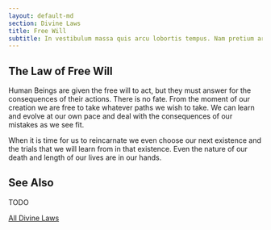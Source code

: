 ```yaml
---
layout: default-md
section: Divine Laws
title: Free Will
subtitle: In vestibulum massa quis arcu lobortis tempus. Nam pretium arcu in odio vulputate luctus.
---
```


## The Law of Free Will
Human Beings are given the free will to act, but they must answer for the consequences of their actions. There is no fate. From the moment of our creation we are free to take whatever paths we wish to take. We can learn and evolve at our own pace and deal with the consequences of our mistakes as we see fit.

When it is time for us to reincarnate we even choose our next existence and the trials that we will learn from in that existence. Even the nature of our death and length of our lives are in our hands. 

## See Also
TODO


<a href="/divine-laws" class="button">All Divine Laws</a>
